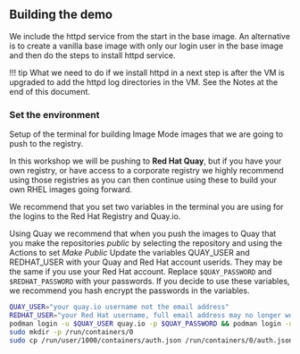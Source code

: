 ## Building the demo

We include the httpd service from the start in the base image.
An alternative is to create a vanilla base image with only our login user in the base image and then do the steps to install httpd service.

!!! tip
    What we need to do if we install httpd in a next step is after the VM is upgraded to add the httpd log directories in the VM. See the Notes at the end of this document.

### Set the environment

Setup of the terminal for building Image Mode images that we are going to push to the registry.

In this workshop we will be pushing to **Red Hat Quay**, but if you have your own registry, or have access to a corporate registry we highly recommend using those registries as you can then continue using these to build your own RHEL images going forward.

We recommend that you set two variables in the terminal you are using for the logins to the Red Hat Registry and Quay.io.

Using Quay we recommend that when you push the images to Quay that you make the repositories *public* by selecting the repository and using the Actions to set *Make Public*
Update the variables QUAY_USER and REDHAT_USER with your Quay and Red Hat account userids. They may be the same if you use your Red Hat account.
Replace `$QUAY_PASSWORD` and `$REDHAT_PASSWORD` with your passwords. If you decide to use these variables, we recommend you hash encrypt the passwords in the variables.

```bash
QUAY_USER="your quay.io username not the email address"
REDHAT_USER="your Red Hat username, full email address may no longer work"
podman login -u $QUAY_USER quay.io -p $QUAY_PASSWORD && podman login -u $REDHAT_USER registry.redhat.io -p $REDHAT_PASSWORD
sudo mkdir -p /run/containers/0
sudo cp /run/user/1000/containers/auth.json /run/containers/0/auth.json #The user number 1000 may be different for your user
```
